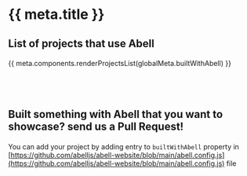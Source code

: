 <style>
p {
  padding: 2px 0px;
}
</style>

# {{ meta.title }}

## List of projects that use Abell
{{ meta.components.renderProjectsList(globalMeta.builtWithAbell) }}

<br/><br/>

## Built something with Abell that you want to showcase? send us a Pull Request!
You can add your project by adding entry to `builtWithAbell` property in  [https://github.com/abelljs/abell-website/blob/main/abell.config.js](https://github.com/abelljs/abell-website/blob/main/abell.config.js) file